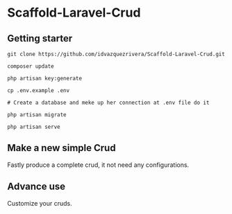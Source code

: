 Scaffold-Laravel-Crud
=====================

Getting starter
----------------

```
git clone https://github.com/idvazquezrivera/Scaffold-Laravel-Crud.git
```
```
composer update
```
```
php artisan key:generate
```
```
cp .env.example .env

# Create a database and meke up her connection at .env file do it
```

```
php artisan migrate

```
```
php artisan serve
```

Make a new simple Crud
----------------------
Fastly produce a complete crud, it not need any configurations.

Advance use
-----------
Customize your cruds.
